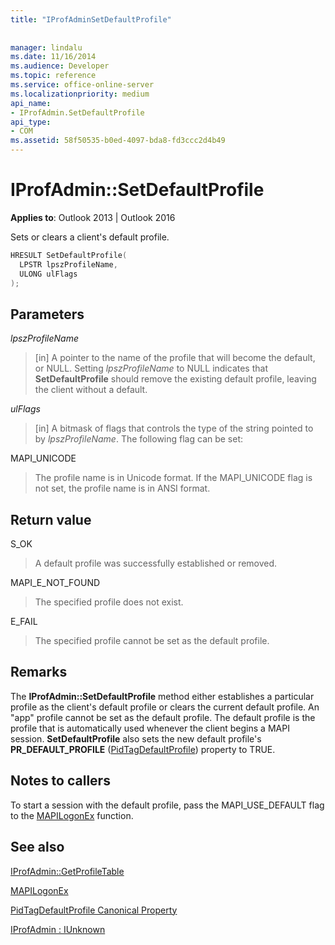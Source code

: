 ```yaml
---
title: "IProfAdminSetDefaultProfile"
 
 
manager: lindalu
ms.date: 11/16/2014
ms.audience: Developer
ms.topic: reference
ms.service: office-online-server
ms.localizationpriority: medium
api_name:
- IProfAdmin.SetDefaultProfile
api_type:
- COM
ms.assetid: 58f50535-b0ed-4097-bda8-fd3ccc2d4b49
---
```


# IProfAdmin::SetDefaultProfile

  
  
**Applies to**: Outlook 2013 | Outlook 2016 
  
Sets or clears a client's default profile.
  
```cpp
HRESULT SetDefaultProfile(
  LPSTR lpszProfileName,
  ULONG ulFlags
);
```

## Parameters

 _lpszProfileName_
  
> [in] A pointer to the name of the profile that will become the default, or NULL. Setting  _lpszProfileName_ to NULL indicates that **SetDefaultProfile** should remove the existing default profile, leaving the client without a default. 
    
 _ulFlags_
  
> [in] A bitmask of flags that controls the type of the string pointed to by  _lpszProfileName_. The following flag can be set:
    
MAPI_UNICODE 
  
> The profile name is in Unicode format. If the MAPI_UNICODE flag is not set, the profile name is in ANSI format.
    
## Return value

S_OK 
  
> A default profile was successfully established or removed.
    
MAPI_E_NOT_FOUND 
  
> The specified profile does not exist.

E_FAIL

> The specified profile cannot be set as the default profile.

## Remarks

The **IProfAdmin::SetDefaultProfile** method either establishes a particular profile as the client's default profile or clears the current default profile. An "app" profile cannot be set as the default profile. The default profile is the profile that is automatically used whenever the client begins a MAPI session. **SetDefaultProfile** also sets the new default profile's **PR_DEFAULT_PROFILE** ([PidTagDefaultProfile](pidtagdefaultprofile-canonical-property.md)) property to TRUE.

## Notes to callers

To start a session with the default profile, pass the MAPI_USE_DEFAULT flag to the [MAPILogonEx](mapilogonex.md) function. 
  
## See also



[IProfAdmin::GetProfileTable](iprofadmin-getprofiletable.md)
  
[MAPILogonEx](mapilogonex.md)
  
[PidTagDefaultProfile Canonical Property](pidtagdefaultprofile-canonical-property.md)
  
[IProfAdmin : IUnknown](iprofadminiunknown.md)

